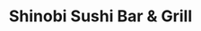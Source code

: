 ---
layout: place
title: "Shinobi Sushi Bar & Grill"
permalink: /utah/salt-lake-city/shinobi-sushi-bar-grill.html
stateAbbr: UT
stateName: Utah
cityName: Salt Lake City
seo:
  name: "Shinobi Sushi Bar & Grill"
  type: Restaurant
  links: https://shinobislc.com/
description: "Shinobi Sushi Bar & Grill serves delicious sushi in Salt Lake City, Utah. Try fresh Japanese dishes for a great dining experience. "
place_id: ChIJc8BLAhf1UocRVu_zhW-Gfrc
photos:
  - name: >-
      places/ChIJc8BLAhf1UocRVu_zhW-Gfrc/photos/AeeoHcIGeCEixL3PlkkBh0mLNP0OKLRaAyHKsqCS6TbJ5vkIHzIWkR2UwnBTyWuD59SIpeRrP7Mgnqlr-aAa_z4Yr9ih7A7950wTSsw5p1yD40sN3UOuUv6msNQtItzpkpZNi4W_VCkqllbhI0VBIQ-QoIfmSJ6a7tT7Psra_32OHnJm3ljS_SUEfwBrtCSbwYMzoEehwUCu76WDaz_qo1bhwa-DT8vltZHo7R-71iscr7rOuGw4N2AgxQGYtUtB9olrKlrHatttsNqE16XKUbhxXRor1dgzYRiLf7f-6PsY1YU1cA
    widthPx: 3724
    heightPx: 2103
    authorAttributions:
      - displayName: Shinobi Sushi Bar & Grill
        uri: https://maps.google.com/maps/contrib/100885704855406765992
        photoUri: >-
          https://lh3.googleusercontent.com/a-/ALV-UjWIz78IF49u5I3KdOPM0o-YSPZfoq70bLk6t03KX31HHny3gTc=s100-p-k-no-mo
    flagContentUri: >-
      https://www.google.com/local/imagery/report/?cb_client=maps_api_places.places_api&image_key=!1e10!2sAF1QipMEGVhFVtlmiO-CzUHfzIw244KaubdhvZsyRcGf&hl=en-US
    googleMapsUri: >-
      https://www.google.com/maps/place//data=!3m4!1e2!3m2!1sAF1QipMEGVhFVtlmiO-CzUHfzIw244KaubdhvZsyRcGf!2e10!4m2!3m1!1s0x8752f517024bc073:0xb77e866f85f3ef56
  - name: >-
      places/ChIJc8BLAhf1UocRVu_zhW-Gfrc/photos/AeeoHcISBYVWoT8022kpxlXy34yGpTeHHOzcelgn3zu6uSdvh5yXEDC78wZDJrPX17YBrnlwG2SL9waaRKlYl-az_KKXCAZSWw0vl1bRGZqxwXCaSZgRV_aTlkwT9AOYjtwBFNvi4fbypLeGafbi-eF51qQLRMJixgI4Nk0PoPLl3ZW7RBwLvQ43RYlEjz7cl85uhZGiBWc-eGW_GaphofDzBOcXRjIOQ_J0va3TXXfsA7TdIgsUv6k_4TTPL6vPjq5V_URGHRH72JXEnOYdCuFJ5eY1OOp_FbQDTNAEkJxCzBUP9w
    widthPx: 2957
    heightPx: 2760
    authorAttributions:
      - displayName: Shinobi Sushi Bar & Grill
        uri: https://maps.google.com/maps/contrib/100885704855406765992
        photoUri: >-
          https://lh3.googleusercontent.com/a-/ALV-UjWIz78IF49u5I3KdOPM0o-YSPZfoq70bLk6t03KX31HHny3gTc=s100-p-k-no-mo
    flagContentUri: >-
      https://www.google.com/local/imagery/report/?cb_client=maps_api_places.places_api&image_key=!1e10!2sAF1QipOP4S_zEK-y8n-latFY5N0MVcKRMfc6m5iXHan3&hl=en-US
    googleMapsUri: >-
      https://www.google.com/maps/place//data=!3m4!1e2!3m2!1sAF1QipOP4S_zEK-y8n-latFY5N0MVcKRMfc6m5iXHan3!2e10!4m2!3m1!1s0x8752f517024bc073:0xb77e866f85f3ef56
  - name: >-
      places/ChIJc8BLAhf1UocRVu_zhW-Gfrc/photos/AeeoHcLcILq3PwS7HqyPU-vVww8gUomoguPiD6kxyTkF-523exQq_1Nc7gh1_pW7rG6cJLtwBi5zPNKoSl_J6SMB5Ffo4p8uXh34F3Rav_TnaRlwTDzvmLBmzFWOMYSiwjRw8xu5tiR6taq1nA0S_tH-Lk3MoqTolvzg3_do3yi4RB_ak4DywanTUzWfZcKAI0PiJnyN2vN4TZ39W2wC63J1eN_V62k5CZghZMXaEQhEK2erhN4lwMZqT9ZwrtPpM3uPStnPYvxBx7f7JOYligTnXxYs3BSHqBJVl_OrUUi2agyKR3-E657yrBK5rZBuHzgKxOlN4L_Xm54xd3l7SmxJvbCV6WvvFuTCmCLRykblkwTejzZpuJHr9AzVbRfYH1Y2ziwF_K-H0E1gknmHUh1ezVKmb5HZQNNHV52LNvzOGZKCUssDD-8whP21FdS2zg
    widthPx: 4000
    heightPx: 2252
    authorAttributions:
      - displayName: Gillette Cat
        uri: https://maps.google.com/maps/contrib/102704041369972530497
        photoUri: >-
          https://lh3.googleusercontent.com/a-/ALV-UjUJrviUX5xoWG2eG5Y7sPSVQuXPWqm_vKZH9C7TxQjK2Bgc8BvK=s100-p-k-no-mo
    flagContentUri: >-
      https://www.google.com/local/imagery/report/?cb_client=maps_api_places.places_api&image_key=!1e10!2sCIABIhAGbyfQ8wRH42f5TlsADk52&hl=en-US
    googleMapsUri: >-
      https://www.google.com/maps/place//data=!3m4!1e2!3m2!1sCIABIhAGbyfQ8wRH42f5TlsADk52!2e10!4m2!3m1!1s0x8752f517024bc073:0xb77e866f85f3ef56
  - name: >-
      places/ChIJc8BLAhf1UocRVu_zhW-Gfrc/photos/AeeoHcK6QQZ6o2eLYuC1iNuekIpGNXRwd3WvlpFk1yqwG6SRGiU3n0gzFbxl2-FUjb3XasfSVmSy-esaFZ5jq75bK4kuNcGsMBK8dQys5Hk685AdhslEpxEq8PP3Zo-kBhXPsMeRoWhGUBpwg2V2bMbOyqIs2h-1YaoNy7UdnZFe-s8npGor--oiSsKE2TZTWXVMgbgZ4A2ujPS93BoypeHXzi2ioA-3vuirDElpsSJqqSRLu4d2d984VSzpq7AV579u1VPw8Ho7kj4Bius8FGGxrgEo07d2xN2Sqh_-oXcAu9Bnz-80SgELX2CDJzgw78QqYXZxUIfJ_lHoGUlY1OVeksw1tdpcRchQFzST94o4writV1yYVg9hVP3wZhYiA_3gxq-jKJMTX_2ZFkqQArDCL5enGEiRDenvM21-BZyVAQKbUche
    widthPx: 4030
    heightPx: 3022
    authorAttributions:
      - displayName: Chris S
        uri: https://maps.google.com/maps/contrib/111107682504176646952
        photoUri: >-
          https://lh3.googleusercontent.com/a-/ALV-UjXnXLfrsnLAwE7RzzvwGH9svooGA9ZG7EI_GbNaC9xKHkbGE1JJ=s100-p-k-no-mo
    flagContentUri: >-
      https://www.google.com/local/imagery/report/?cb_client=maps_api_places.places_api&image_key=!1e10!2sCIHM0ogKEICAgIDrhJusuAE&hl=en-US
    googleMapsUri: >-
      https://www.google.com/maps/place//data=!3m4!1e2!3m2!1sCIHM0ogKEICAgIDrhJusuAE!2e10!4m2!3m1!1s0x8752f517024bc073:0xb77e866f85f3ef56
  - name: >-
      places/ChIJc8BLAhf1UocRVu_zhW-Gfrc/photos/AeeoHcKk-XEmoAVjOKJasaTfi-iHHq0f9FbdkYawoeaa-j-eN9o-dHh0RXEEUB09yWMNMu2lC0RMr3m14kC4RdVjrCwgg7ab1c3UEnATAcEaJXhtQHovkHc80NwOl-kFqmxHqdlSfh-RhO1PBJLe6pO6mIwxJfqBnsEACQF-qNq3E9Ea8fXLsORFIIUTDulO9ZexoxOv8oM8tZZrlmEgeFKBUXQ_Vz0UYQP9920lEAJQ8ksKRO4U7AbcuWyyGN7MD28DwqKpa1xIzucvqcwm_STNBQwVNJFp5jl5aP0CgWP0nhECltKRgXTjAzTB0LCny1vFnUX6z8XgYl39jkQ-AiooTbHEQ31qQAwB93YZMi6cJTvV99pd64Mx_kNzWU9V6NtoAMtTSW5UBllMbJjpaYcTlUwrHJcyMeYidPWs6TRPciLHA2V0j15pPQAPx0r64j7Y
    widthPx: 4000
    heightPx: 2252
    authorAttributions:
      - displayName: Gillette Cat
        uri: https://maps.google.com/maps/contrib/102704041369972530497
        photoUri: >-
          https://lh3.googleusercontent.com/a-/ALV-UjUJrviUX5xoWG2eG5Y7sPSVQuXPWqm_vKZH9C7TxQjK2Bgc8BvK=s100-p-k-no-mo
    flagContentUri: >-
      https://www.google.com/local/imagery/report/?cb_client=maps_api_places.places_api&image_key=!1e10!2sCIABIhAGbzaquDWLeWf5Tl0ADsb_&hl=en-US
    googleMapsUri: >-
      https://www.google.com/maps/place//data=!3m4!1e2!3m2!1sCIABIhAGbzaquDWLeWf5Tl0ADsb_!2e10!4m2!3m1!1s0x8752f517024bc073:0xb77e866f85f3ef56
  - name: >-
      places/ChIJc8BLAhf1UocRVu_zhW-Gfrc/photos/AeeoHcInsizFizCsH4Y8g63fIiU0BH_g8eP5NG8wWGhmp-RoGeIMqIeTMnNpWkMRcA5cBtSAi41QNIA4h1nsgg52vNC8EZjoGHLYCjz7rQyKiBFA26-sNN-7rF__JRMThkWqwmYDU65RrrZjqyVmlnJJqWwWo2LFlRXTXHei0rfxcnQoYWUAdfQRPD0EYORRa0T5uLrRGM0NRxnjjG2imp26GejJQzOrgFOwFVr16pGyfGMNvXeo2IhF1VVZDBNDjvwUDqvxlQnlD4tcaP4y76bqofh89bLqieQuOoRDo0lpoxel0oNmhgX5RwbZN8TYEaC4bvRvvr8DODBusM3rCZe-LzAgIoy7aYqNu9VHMGXraFSzSXS_DHLK9TU9GRPDgr3rnOtKAao2MUq-GfUXU3_WjCOpdO-il5xGDMJRvfOa9N4AcHGW
    widthPx: 4032
    heightPx: 3024
    authorAttributions:
      - displayName: Justin Crapps
        uri: https://maps.google.com/maps/contrib/104585283398757076411
        photoUri: >-
          https://lh3.googleusercontent.com/a-/ALV-UjXtu3JLxs6pUTQyHf4OMHZdraSosBizvbtDdaeF7ygVwfDPcCqW=s100-p-k-no-mo
    flagContentUri: >-
      https://www.google.com/local/imagery/report/?cb_client=maps_api_places.places_api&image_key=!1e10!2sCIHM0ogKEICAgIC775qP9AE&hl=en-US
    googleMapsUri: >-
      https://www.google.com/maps/place//data=!3m4!1e2!3m2!1sCIHM0ogKEICAgIC775qP9AE!2e10!4m2!3m1!1s0x8752f517024bc073:0xb77e866f85f3ef56
  - name: >-
      places/ChIJc8BLAhf1UocRVu_zhW-Gfrc/photos/AeeoHcL17itRsSPbka2YaT7F6p-ziv0acQphrq9VjTt-cfoD1GTYescbU1pGZNEnhUiYf4ilo9TPJJWlf3OWOV2iF-2QB_YI0T9XvX03Zd9Uh7APs6EbxvgIk5tE0kA9uHj1TmgCGWCRa6ozUAZ4BRhZsxNizBQ2teA_aqy4kyxtBwf07A1d8LbS7w45apPv-XRC48O_3Oiu-6xkt7WyvUbg6YKoHgomxYCVSZns_ZLexBPo_7iwyCy30DPIvEKEguxk76WyhoTcTKEPDJcWMMLORNU0W_UjVr-hvI3lDLqG3Lp1labZgFUkVL4M0eSOCL6sUnLUT_ucbXzeVZ9tab2EbHwdf2U9yVGvslGLyHynM2d763BUoGywW3Gz_GHub_WimQOtMbJlBuyzjWGzgUZcl1YQPYXfF90MQdBJd-_7GBVlEg
    widthPx: 4000
    heightPx: 2252
    authorAttributions:
      - displayName: Gillette Cat
        uri: https://maps.google.com/maps/contrib/102704041369972530497
        photoUri: >-
          https://lh3.googleusercontent.com/a-/ALV-UjUJrviUX5xoWG2eG5Y7sPSVQuXPWqm_vKZH9C7TxQjK2Bgc8BvK=s100-p-k-no-mo
    flagContentUri: >-
      https://www.google.com/local/imagery/report/?cb_client=maps_api_places.places_api&image_key=!1e10!2sCIHM0ogKEICAgIDRudKtJA&hl=en-US
    googleMapsUri: >-
      https://www.google.com/maps/place//data=!3m4!1e2!3m2!1sCIHM0ogKEICAgIDRudKtJA!2e10!4m2!3m1!1s0x8752f517024bc073:0xb77e866f85f3ef56
  - name: >-
      places/ChIJc8BLAhf1UocRVu_zhW-Gfrc/photos/AeeoHcLPzjHCNwTb0kvECzP_omvm96_ph3kM6yyZL8lPZBInfBU6IApMMu1NxL6IXHAaqJM_Cifa_oz61MqCx3QUv58Phcp_s0odf8NImzmsBqLYKVQ0m75F4Cd4J4CfP7MSk00uxMSTu1ekKJ2b6SzJv_kybtYmAOq9eyKU9Yx7SXR6qbZOYPED7fvIOH6fE9SPaYQvlH-lwOTKnFhJJtX7lLkjNL9qlq2nVL1uO11rWUotbkCD6fPvMz1Im4L5ALmiQNmT9gAvk1_8c9qPwqUkUADDfipFq7p4Uej43l1TGLsf7qSnDlgr0Qxftjv-GIcYg5UZk5Wt-g_RH09yiEXy18LuV8pIyOfIDKEiS8wy_Bg5q7LavWXQEDMMf_vgfg6at-7QNKasP1CQS_w_Jj2uYXJaF8NubOxYazyhbRk6RKUXzIIn
    widthPx: 2646
    heightPx: 3027
    authorAttributions:
      - displayName: jane4ka1
        uri: https://maps.google.com/maps/contrib/115804704527514520898
        photoUri: >-
          https://lh3.googleusercontent.com/a/ACg8ocJlrSClCRdO3wrN5jFgqVAXh31sfSKE40vssKttGREW3VUT8A=s100-p-k-no-mo
    flagContentUri: >-
      https://www.google.com/local/imagery/report/?cb_client=maps_api_places.places_api&image_key=!1e10!2sCIHM0ogKEICAgICXxcrIpwE&hl=en-US
    googleMapsUri: >-
      https://www.google.com/maps/place//data=!3m4!1e2!3m2!1sCIHM0ogKEICAgICXxcrIpwE!2e10!4m2!3m1!1s0x8752f517024bc073:0xb77e866f85f3ef56
  - name: >-
      places/ChIJc8BLAhf1UocRVu_zhW-Gfrc/photos/AeeoHcJqxMcUGFG6MxEtf9w7EABGxfV-mCKR0A0R0YWSqJ59V_TdMwNrd9fRkmUnSI7g2y6ViKn4Djn74n7mhr1bMJYn4PkJOoR1SUnlL7g3_Kh0kNGLAxyv6XSxVoxM6uNjI6d2tiebUlefXiGt1joGk0XdxaZS-iYiuD0FFkjjukmGb-1ENfmp9hPFCuzyQM6YKoBs7gQEZJ8fZheNcwkNJVi0lQuAeic3klXn3eAHbrFg60xJmS34_gmcMSUSD00_0bHNY93cLCCesWyYAZD-uhhim4xontCiNwsbXhZN5y-coU1yTyqiy8Y82tw-fbS9N1vexnS4CSRkJnII9diD3BZVxmQaB94k3wc5Btcht_YGSV4MmQM8loMB9OZbPUfpfblikrsjdELLACoH29K4Qys8P3XFArtkj8Yxr-W4XhaysRI
    widthPx: 4000
    heightPx: 2250
    authorAttributions:
      - displayName: Mr. Johnson
        uri: https://maps.google.com/maps/contrib/115664165291718590532
        photoUri: >-
          https://lh3.googleusercontent.com/a-/ALV-UjVRPidhVaZeprNqcNHdUOtcvGzh7j1r-hac5sN1-2M9zLsHQFHA=s100-p-k-no-mo
    flagContentUri: >-
      https://www.google.com/local/imagery/report/?cb_client=maps_api_places.places_api&image_key=!1e10!2sCIHM0ogKEICAgID2-pfpnwE&hl=en-US
    googleMapsUri: >-
      https://www.google.com/maps/place//data=!3m4!1e2!3m2!1sCIHM0ogKEICAgID2-pfpnwE!2e10!4m2!3m1!1s0x8752f517024bc073:0xb77e866f85f3ef56
  - name: >-
      places/ChIJc8BLAhf1UocRVu_zhW-Gfrc/photos/AeeoHcJdzvGF653wh5JSCp9Ly-PVZtVHC15SFJzfXAYuwmAjVnqmW14phUZfJbqyZ1a3SLb87P9B8mb1wOvpgWKC1HzGqIeQ9pMMlr_Ywf6l2hZZO8fMieEk5o17f8loJql00-8BcSGKO8uHO-L3-u6qFfMd5wujpfRcN4qJPRpEVRhe5URY1Xr0C4DW4JqcPUtS-z_R7I8y8D7Na2Wf7wnlTIevNpUM-xN1Ax4iqQsNmj3sYM0Ksf8O4I13KZQIlXi8XBerQgTq8tbA2UfsHv-f1RF5ZCwgU_yTSDxSMFScw6T1jHDDqAHrYTky_C8OiGkD8iGwq6C1kzEZZfaOG5-yUwolF9MmBGDLYGckd8u1lAmwI_GKCzVvGzr_iTHUPH3-zHy_hOkW_B5HFrOJ8YO1LCimphjP3FyLVhg50wOHJu6AscBc
    widthPx: 4000
    heightPx: 2252
    authorAttributions:
      - displayName: Gillette Cat
        uri: https://maps.google.com/maps/contrib/102704041369972530497
        photoUri: >-
          https://lh3.googleusercontent.com/a-/ALV-UjUJrviUX5xoWG2eG5Y7sPSVQuXPWqm_vKZH9C7TxQjK2Bgc8BvK=s100-p-k-no-mo
    flagContentUri: >-
      https://www.google.com/local/imagery/report/?cb_client=maps_api_places.places_api&image_key=!1e10!2sCIHM0ogKEICAgIDRudKtpAE&hl=en-US
    googleMapsUri: >-
      https://www.google.com/maps/place//data=!3m4!1e2!3m2!1sCIHM0ogKEICAgIDRudKtpAE!2e10!4m2!3m1!1s0x8752f517024bc073:0xb77e866f85f3ef56
address: 555 N 300 W, Salt Lake City, UT 84103, USA
street: 555 N 300 W
city: Salt Lake City
state: UT
zip: '84103'
country: USA
neighborhood: Capitol Hill
latitude: '40.781423'
longitude: '-111.900127'
accessibility_options:
  wheelchairAccessibleParking: true
  wheelchairAccessibleEntrance: true
  wheelchairAccessibleRestroom: true
  wheelchairAccessibleSeating: true
business_status: OPERATIONAL
name: Shinobi Sushi Bar & Grill
google_maps_links:
  directionsUri: >-
    https://www.google.com/maps/dir//''/data=!4m7!4m6!1m1!4e2!1m2!1m1!1s0x8752f517024bc073:0xb77e866f85f3ef56!3e0
  placeUri: https://maps.google.com/?cid=13222153369553203030
  writeAReviewUri: >-
    https://www.google.com/maps/place//data=!4m3!3m2!1s0x8752f517024bc073:0xb77e866f85f3ef56!12e1
  reviewsUri: >-
    https://www.google.com/maps/place//data=!4m4!3m3!1s0x8752f517024bc073:0xb77e866f85f3ef56!9m1!1b1
  photosUri: >-
    https://www.google.com/maps/place//data=!4m3!3m2!1s0x8752f517024bc073:0xb77e866f85f3ef56!10e5
primary_type: Restaurant
opening_hours:
  regular: null
  current: null
secondary_opening_hours:
  regular:
    weekdayDescriptions: null
    type: null
  current:
    weekdayDescriptions: null
    type: null
phone: (385) 429-9428
price_level: null
price_range: $20 &ndash; $30
rating: '4.6'
rating_count: 263
website: https://shinobislc.com/
reviews: null
parking_options: null
payment_options: null
allow_dogs: null
curbside_pickup: null
delivery: null
dine_in: null
good_for_children: null
good_for_groups: null
good_for_sports: null
live_music: null
menu_for_children: null
outdoor_seating: null
reservable: null
restroom: null
serves_beer: null
serves_breakfast: null
serves_brunch: null
serves_cocktails: null
serves_coffee: null
serves_dinner: null
serves_dessert: null
serves_lunch: null
serves_vegetarian_food: null
serves_wine: null
takeout: null
summary: null

---